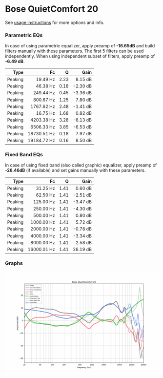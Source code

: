 # Bose QuietComfort 20
See [usage instructions](https://github.com/jaakkopasanen/AutoEq#usage) for more options and info.

### Parametric EQs
In case of using parametric equalizer, apply preamp of **-16.65dB** and build filters manually
with these parameters. The first 5 filters can be used independently.
When using independent subset of filters, apply preamp of **-6.49 dB**.

| Type    | Fc          |    Q | Gain     |
|--------:|------------:|-----:|---------:|
| Peaking | 19.49 Hz    | 2.23 | 8.15 dB  |
| Peaking | 46.38 Hz    | 0.18 | -2.30 dB |
| Peaking | 249.44 Hz   | 0.45 | -3.36 dB |
| Peaking | 800.67 Hz   | 1.25 | 7.80 dB  |
| Peaking | 1767.62 Hz  | 2.48 | -1.41 dB |
| Peaking | 16.75 Hz    | 1.68 | 0.82 dB  |
| Peaking | 4203.38 Hz  | 3.28 | -6.13 dB |
| Peaking | 6506.33 Hz  | 3.85 | -6.53 dB |
| Peaking | 18730.51 Hz | 0.18 | 7.97 dB  |
| Peaking | 19184.72 Hz | 0.16 | 8.50 dB  |

### Fixed Band EQs
In case of using fixed band (also called graphic) equalizer, apply preamp of **-26.46dB**
(if available) and set gains manually with these parameters.

| Type    | Fc          |    Q | Gain     |
|--------:|------------:|-----:|---------:|
| Peaking | 31.25 Hz    | 1.41 | 0.60 dB  |
| Peaking | 62.50 Hz    | 1.41 | -2.51 dB |
| Peaking | 125.00 Hz   | 1.41 | -3.47 dB |
| Peaking | 250.00 Hz   | 1.41 | -4.30 dB |
| Peaking | 500.00 Hz   | 1.41 | 0.80 dB  |
| Peaking | 1000.00 Hz  | 1.41 | 5.72 dB  |
| Peaking | 2000.00 Hz  | 1.41 | -0.78 dB |
| Peaking | 4000.00 Hz  | 1.41 | -3.34 dB |
| Peaking | 8000.00 Hz  | 1.41 | 2.58 dB  |
| Peaking | 16000.01 Hz | 1.41 | 26.19 dB |

### Graphs
![](./Bose%20QuietComfort%2020.png)